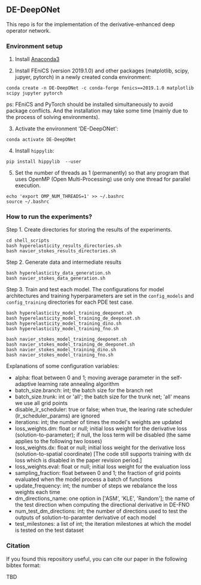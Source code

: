 ## DE-DeepONet

This repo is for the implementation of the derivative-enhanced deep operator network.

### Environment setup

1. Install [Anaconda3](https://docs.continuum.io/anaconda/install)

2. Install FEniCS (version 2019.1.0) and other packages (matplotlib, scipy, jupyer, pytorch) in a newly created conda environment:

```
conda create -n DE-DeepONet -c conda-forge fenics==2019.1.0 matplotlib scipy jupyter pytorch
```

ps: FEniCS and PyTorch should be installed simultaneously to avoid package conflicts. And the installation may take some time (mainly due to the process of solving environments). 

3. Activate the environment 'DE-DeepONet':

```
conda activate DE-DeepONet
```

4. Install `hippylib`: 

```
pip install hippylib  --user
```

5. Set the number of threads as 1 (permanently) so that any program that uses OpenMP (Open Multi-Processing) use only one thread for parallel execution. 

```
echo 'export OMP_NUM_THREADS=1' >> ~/.bashrc
source ~/.bashrc
```

### How to run the experiments?

Step 1. Create directories for storing the results of the experiments.

```
cd shell_scripts
bash hyperelasticity_results_directories.sh
bash navier_stokes_results_directories.sh
```

Step 2. Generate data and intermediate results

```
bash hyperelasticity_data_generation.sh
bash navier_stokes_data_generation.sh
```

Step 3. Train and test each model. The configurations for model architectures and training hyperparameters are set in the `config_models` and `config_training` directories for each PDE test case. 

```
bash hyperelasticity_model_training_deeponet.sh
bash hyperelasticity_model_training_de_deeponet.sh
bash hyperelasticity_model_training_dino.sh
bash hyperelasticity_model_training_fno.sh

bash navier_stokes_model_training_deeponet.sh
bash navier_stokes_model_training_de_deeponet.sh
bash navier_stokes_model_training_dino.sh
bash navier_stokes_model_training_fno.sh
```

Explanations of some configuration variables: 
 - alpha: float between 0 and 1; moving average parameter in the self-adaptive learning rate annealing algorithm
 - batch_size.branch: int; the batch size for the branch net
 - batch_size.trunk: int or 'all'; the batch size for the trunk net; 'all' means we use all grid points
 - disable_lr_scheduler: true or false; when true, the learing rate scheduler (lr_scheduler_params) are ignored
 - iterations: int; the number of times the model's weights are updated
 - loss_weights.dm: float or null; initial loss weight for the derivative loss (solution-to-parameter); if null, the loss term will be disabled (the same applies to the following two losses) 
 - loss_weights.dx: float or null; initial loss weight for the derivative loss (solution-to-spatial coordinate) [The code still supports training with dx loss which is disabled in the paper revision period.]
 - loss_weights.eval: float or null; initial loss weight for the evaluation loss
 - sampling_fraction: float between 0 and 1; the fraction of grid points evaluated when the model process a batch of functions
 - update_frequency: int; the number of steps we rebalance the loss weights each time
 - dm_directions_name: one option in ['ASM', 'KLE', 'Random']; the name of the test direction when computing the directional derivative in DE-FNO
 - num_test_dm_directions: int; the number of directions used to test the outputs of solution-to-paramter derivative of each model  
 - test_milestones: a list of int; the iteration milestones at which the model is tested on the test dataset

### Citation
If you found this repository useful, you can cite our paper in the following bibtex format:

TBD
